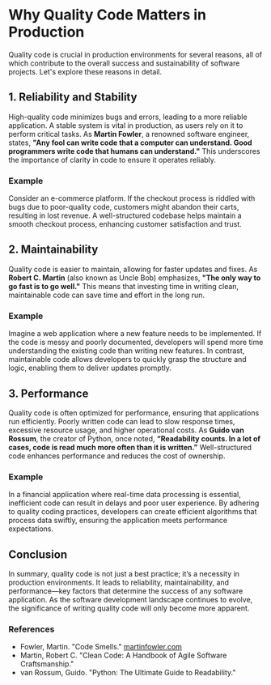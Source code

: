 # Why Quality Code Matters in Production
Quality code is crucial in production environments for several reasons, all of which contribute to the overall success and sustainability of software projects. Let's explore these reasons in detail.

## 1. Reliability and Stability
High-quality code minimizes bugs and errors, leading to a more reliable application. A stable system is vital in production, as users rely on it to perform critical tasks. As **Martin Fowler**, a renowned software engineer, states, **"Any fool can write code that a computer can understand. Good programmers write code that humans can understand."** This underscores the importance of clarity in code to ensure it operates reliably.

### Example
Consider an e-commerce platform. If the checkout process is riddled with bugs due to poor-quality code, customers might abandon their carts, resulting in lost revenue. A well-structured codebase helps maintain a smooth checkout process, enhancing customer satisfaction and trust.

## 2. Maintainability
Quality code is easier to maintain, allowing for faster updates and fixes. As **Robert C. Martin** (also known as Uncle Bob) emphasizes, **"The only way to go fast is to go well."** This means that investing time in writing clean, maintainable code can save time and effort in the long run.

### Example
Imagine a web application where a new feature needs to be implemented. If the code is messy and poorly documented, developers will spend more time understanding the existing code than writing new features. In contrast, maintainable code allows developers to quickly grasp the structure and logic, enabling them to deliver updates promptly.

## 3. Performance
Quality code is often optimized for performance, ensuring that applications run efficiently. Poorly written code can lead to slow response times, excessive resource usage, and higher operational costs. As **Guido van Rossum**, the creator of Python, once noted, **“Readability counts. In a lot of cases, code is read much more often than it is written.”** Well-structured code enhances performance and reduces the cost of ownership.

### Example
In a financial application where real-time data processing is essential, inefficient code can result in delays and poor user experience. By adhering to quality coding practices, developers can create efficient algorithms that process data swiftly, ensuring the application meets performance expectations.

## Conclusion
In summary, quality code is not just a best practice; it’s a necessity in production environments. It leads to reliability, maintainability, and performance—key factors that determine the success of any software application. As the software development landscape continues to evolve, the significance of writing quality code will only become more apparent.

### References
- Fowler, Martin. "Code Smells." [martinfowler.com](https://martinfowler.com/)
- Martin, Robert C. "Clean Code: A Handbook of Agile Software Craftsmanship."
- van Rossum, Guido. "Python: The Ultimate Guide to Readability."
